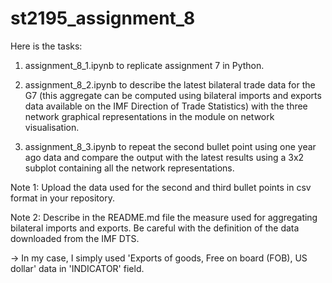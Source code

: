 # st2195_assignment_8

Here is the tasks:

1. assignment_8_1.ipynb to replicate assignment 7 in Python.

2. assignment_8_2.ipynb to describe the latest bilateral trade data for the G7 (this aggregate can be computed using bilateral imports and exports data available on the IMF Direction of Trade Statistics) with the three network graphical representations in the module on network visualisation.

3. assignment_8_3.ipynb to repeat the second bullet point using one year ago data and compare the output with the latest results using a 3x2 subplot containing all the network representations.

Note 1: Upload the data used for the second and third bullet points in csv format in your repository.

Note 2: Describe in the README.md file the measure used for aggregating bilateral imports and exports. Be careful with the definition of the data downloaded from the IMF DTS. 

-> In my case, I simply used 'Exports of goods, Free on board (FOB), US dollar' data in 'INDICATOR' field. 